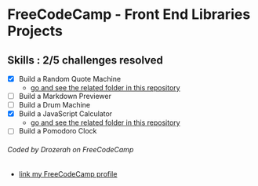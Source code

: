 # FreeCodeCamp - Front End Libraries Projects

## Skills : 2/5 challenges resolved

- [x] Build a Random Quote Machine
    - [go and see the related folder in this repository](https://github.com/Drozerah/freeCodeCamp-work/tree/master/Front_End_Libraries_Certification/Front_End_Libraries_Projects/Build_a_Random_Quote_Machine)
- [ ] Build a Markdown Previewer
- [ ] Build a Drum Machine
- [x] Build a JavaScript Calculator
    - [go and see the related folder in this repository](https://github.com/Drozerah/freeCodeCamp-work/tree/master/Front_End_Libraries_Certification/Front_End_Libraries_Projects/Build_a_JavaScript_Calculator)
- [ ] Build a Pomodoro Clock

###### Coded by Drozerah on FreeCodeCamp

* [link my FreeCodeCamp profile](https://www.freecodecamp.org/drozerah)